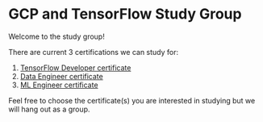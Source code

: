 # GCP and TensorFlow Study Group

Welcome to the study group!

There are current 3 certifications we can study for:

1. [TensorFlow Developer certificate](https://github.com/ml-gde/gcp-tf-study-group/wiki/1.-TF-Dev-Certificate) 
2. [Data Engineer certificate](https://github.com/ml-gde/gcp-tf-study-group/wiki/2.-Data-Engineer-Certificate) 
3. [ML Engineer certificate](https://github.com/ml-gde/gcp-tf-study-group/wiki/3.-ML-Engineer-Certificate)

Feel free to choose the certificate(s) you are interested in studying but we will hang out as a group.
